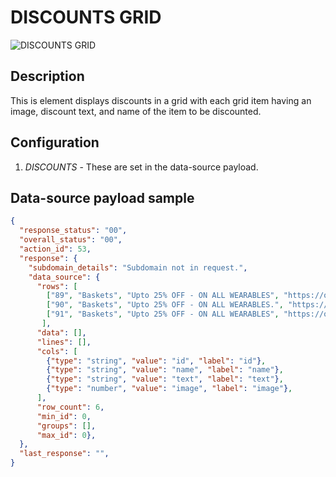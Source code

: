 # DISCOUNTS GRID

![DISCOUNTS GRID](https://i.postimg.cc/c1BXdztr/Screenshot-2023-01-12-151222.png)

## Description

This is element displays discounts in a grid with each grid item having an image, discount text, and name of the item to be discounted.

## Configuration

1. *DISCOUNTS* - These are set in the data-source payload.

## Data-source payload sample

``` json
{
  "response_status": "00",
  "overall_status": "00",
  "action_id": 53,
  "response": {
    "subdomain_details": "Subdomain not in request.",
    "data_source": {
      "rows": [
        ["89", "Baskets", "Upto 25% OFF - ON ALL WEARABLES", "https://orifon.co.ke/wp-content/uploads/2021/09/iphone-13-pro-blue-select.png"],
        ["90", "Baskets", "Upto 25% OFF - ON ALL WEARABLES.", "https://orifon.co.ke/wp-content/uploads/2021/09/iphone-13-pro-blue-select.png"],
        ["91", "Baskets", "Upto 25% OFF - ON ALL WEARABLES", "https://orifon.co.ke/wp-content/uploads/2021/09/iphone-13-pro-blue-select.png"]
       ],
      "data": [],
      "lines": [],
      "cols": [
        {"type": "string", "value": "id", "label": "id"},
        {"type": "string", "value": "name", "label": "name"},
        {"type": "string", "value": "text", "label": "text"},
        {"type": "number", "value": "image", "label": "image"},
      ],
      "row_count": 6,
      "min_id": 0,
      "groups": [],
      "max_id": 0},
  },
  "last_response": "",
}
```
